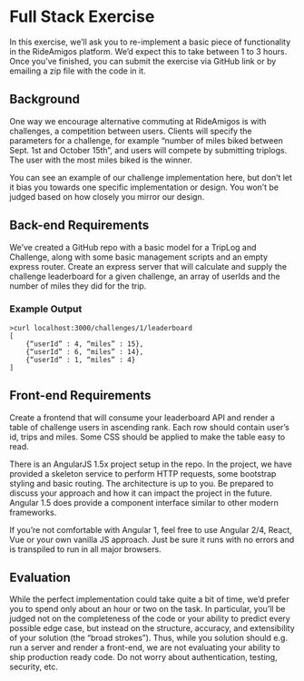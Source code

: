 
# Full Stack Exercise
In this exercise, we’ll ask you to re-implement a basic piece of functionality in the RideAmigos platform. We’d expect this to take between 1 to 3 hours. Once you’ve finished, you can submit the exercise via GitHub link or by emailing a zip file with the code in it.
## Background
One way we encourage alternative commuting at RideAmigos is with challenges, a competition between users. Clients will specify the parameters for a challenge, for example “number of miles  biked between Sept. 1st and October 15th”, and users will compete by submitting triplogs. The user with the most miles biked is the winner.

You can see an example of our challenge implementation here, but don’t let it bias you towards one specific implementation or design. You won’t be judged based on how closely you mirror our design.
## Back-end Requirements
We’ve created a GitHub repo with a basic model for a TripLog and Challenge, along with some basic management scripts and an empty express router. Create an express server that will calculate and supply the challenge leaderboard for a given challenge, an array of userIds and the number of miles they did for the trip. 
### Example Output
```
>curl localhost:3000/challenges/1/leaderboard
[
	{“userId” : 4, “miles” : 15},
	{“userId” : 6, “miles” : 14},
	{“userId” : 1, “miles” : 4}
]
```
## Front-end Requirements
Create a frontend that will consume your leaderboard API and render a table of challenge users in ascending rank.  Each row should contain user’s id, trips and miles.  Some CSS should be applied to make the table easy to read.

There is an AngularJS 1.5x project setup in the repo.  In the project, we have provided a skeleton service to perform HTTP requests, some bootstrap styling and basic routing.  The architecture is up to you.  Be prepared to discuss your approach and how it can impact the project in the future.  Angular 1.5 does provide a component interface similar to other modern frameworks.

If you’re not comfortable with Angular 1, feel free to use Angular 2/4, React, Vue or your own vanilla JS approach.  Just be sure it runs with no errors and is transpiled to run in all major browsers.

## Evaluation
While the perfect implementation could take quite a bit of time, we’d prefer you to spend only about an hour or two on the task. In particular, you’ll be judged not on the completeness of the code or your ability to predict every possible edge case, but instead on the structure, accuracy, and extensibility of your solution (the “broad strokes”). Thus, while you solution should e.g. run a server and render a front-end, we are not evaluating your ability to ship production ready code.  Do not worry about authentication, testing, security, etc.



